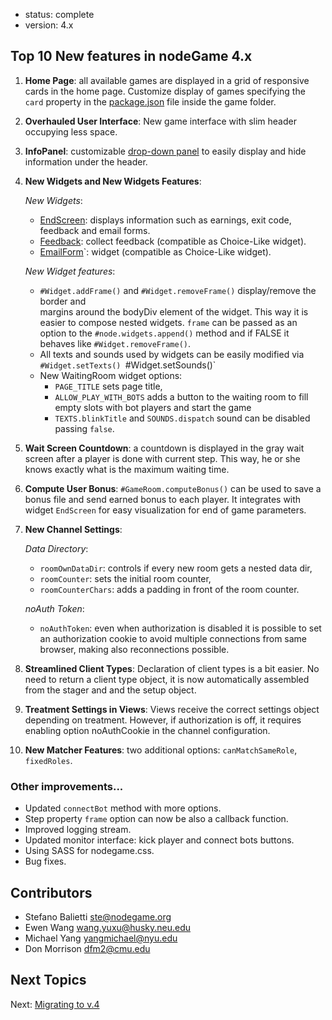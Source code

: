 - status: complete
- version: 4.x

## Top 10 New features in nodeGame 4.x 

1. **Home Page**: all available games are displayed in a grid of responsive
cards in the home page. Customize display of games specifying the `card`
property in the
[package.json](https://github.com/nodeGame/nodegame/wiki/Game-Advanced-v4#package_json_card)
file inside the game folder.

2. **Overhauled User Interface**: New game interface with slim header
occupying less space.

3. **InfoPanel**: customizable [drop-down panel](InfoPanel-v4) to easily display and hide
information under the header. 

4. **New Widgets and New Widgets Features**:

   _New Widgets_:

   - [EndScreen](EndScreen-Widget-v4): displays information such as earnings, exit code, feedback and email forms.
   - [Feedback](Feedback-Widget-v4): collect feedback (compatible as Choice-Like widget).
   - [EmailForm](EmailForm-Widget-v4)`: widget (compatible as Choice-Like widget).

   _New Widget features_:

   - `#Widget.addFrame()` and `#Widget.removeFrame()` display/remove the border and    
     margins around the bodyDiv element of the widget. This way it is easier to
     compose nested widgets. `frame` can be passed as an option to the 
     `#node.widgets.append()` method and if FALSE it behaves like
     `#Widget.removeFrame()`.
   - All texts and sounds used by widgets can be easily modified via `#Widget.setTexts() `#Widget.setSounds()` 
   - New WaitingRoom widget options:
       - `PAGE_TITLE` sets page title,
       - `ALLOW_PLAY_WITH_BOTS` adds a button to the waiting room to fill empty slots with bot players and start the game
       - `TEXTS.blinkTitle` and `SOUNDS.dispatch` sound can be disabled passing `false`.


5. **Wait Screen Countdown**: a countdown is displayed in the gray wait screen
after a player is done with current step. This way, he or she knows exactly what
is the maximum waiting time.

6. **Compute User Bonus**: `#GameRoom.computeBonus()` can be used to save a
bonus file and send earned bonus to each player. It integrates with widget
`EndScreen` for easy visualization for end of game parameters.

7. **New Channel Settings**:

   _Data Directory_:

   - `roomOwnDataDir`: controls if every new room gets a nested data dir,
   - `roomCounter`: sets the initial room counter,
   - `roomCounterChars`: adds a padding in front of the room counter.

   _noAuth Token_:

   - `noAuthToken`: even when authorization is disabled it is possible to set an
     authorization cookie to avoid multiple connections from same browser, making
     also reconnections possible.


8. **Streamlined Client Types**: Declaration of client types is a bit easier. No
need to return a client type object, it is now automatically assembled from the
stager and and the setup object.

9. **Treatment Settings in Views**: Views receive the correct settings object
depending on treatment. However, if authorization is off, it requires enabling
option noAuthCookie in the channel configuration.

10. **New Matcher Features**: two additional options: `canMatchSameRole`,
`fixedRoles`.


### Other improvements...

- Updated `connectBot` method with more options.
- Step property `frame` option can now be also a callback function.
- Improved logging stream.
- Updated monitor interface: kick player and connect bots buttons.
- Using SASS for nodegame.css.
- Bug fixes.


## Contributors

- Stefano Balietti <ste@nodegame.org>
- Ewen Wang <wang.yuxu@husky.neu.edu>
- Michael Yang <yangmichael@nyu.edu>
- Don Morrison <dfm2@cmu.edu>

## Next Topics

Next: [Migrating to v.4](Migrating-To-v4)
